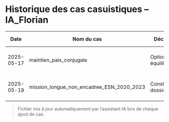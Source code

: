 # Historique des cas casuistiques – IA_Florian

| Date         | Nom du cas                              | Décision              | Cos(θ) Idéal | Cos(θ) Redouté | Commentaire court                         |
|--------------|------------------------------------------|------------------------|---------------|----------------|-------------------------------------------|
| 2025-05-17   | maintien_paix_conjugale                  | Option équilibrée      | 0.92          | -0.44          | Équilibre entre fertilité et paix intérieure |
| 2025-05-19   | mission_longue_non_encadree_ESN_2020_2023| Constitution dossier   | 0.81          | -0.71          | Risque requalification ; dossier recommandé |

> Fichier mis à jour automatiquement par l’assistant IA lors de chaque ajout de cas.
